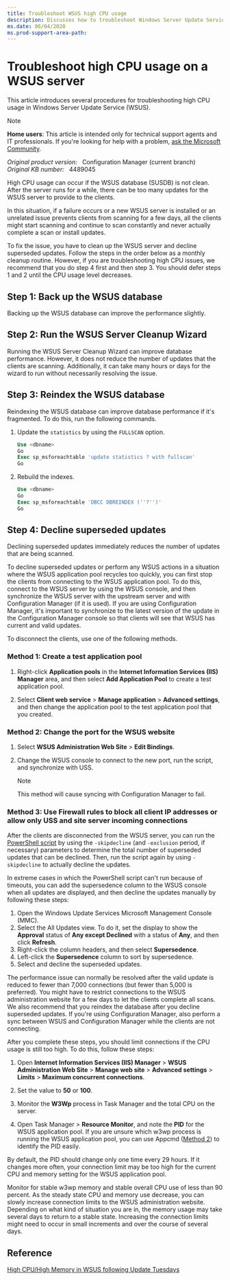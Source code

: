 ```yaml
---
title: Troubleshoot WSUS high CPU usage
description: Discusses how to troubleshoot Windows Server Update Service high CPU usage issues.
ms.date: 06/04/2020
ms.prod-support-area-path:
---
```

# Troubleshoot high CPU usage on a WSUS server

This article introduces several procedures for troubleshooting high CPU usage in Windows Server Update Service (WSUS).

> [!NOTE]
> **Home users**: This article is intended only for technical support agents and IT professionals. If you're looking for help with a problem, [ask the Microsoft Community](https://answers.microsoft.com).

_Original product version:_ &nbsp; Configuration Manager (current branch)  
_Original KB number:_ &nbsp; 4489045

High CPU usage can occur if the WSUS database (SUSDB) is not clean. After the server runs for a while, there can be too many updates for the WSUS server to provide to the clients.

In this situation, if a failure occurs or a new WSUS server is installed or an unrelated issue prevents clients from scanning for a few days, all the clients might start scanning and continue to scan constantly and never actually complete a scan or install updates.

To fix the issue, you have to clean up the WSUS server and decline superseded updates. Follow the steps in the order below as a monthly cleanup routine. However, if you are troubleshooting high CPU issues, we recommend that you do step 4 first and then step 3. You should defer steps 1 and 2 until the CPU usage level decreases.

## Step 1: Back up the WSUS database

Backing up the WSUS database can improve the performance slightly.

## Step 2: Run the WSUS Server Cleanup Wizard

Running the WSUS Server Cleanup Wizard can improve database performance. However, it does not reduce the number of updates that the clients are scanning. Additionally, it can take many hours or days for the wizard to run without necessarily resolving the issue.

## Step 3: Reindex the WSUS database

Reindexing the WSUS database can improve database performance if it's fragmented. To do this, run the following commands.

1. Update the `statistics` by using the `FULLSCAN` option.

   ```sql
   Use <dbname>
   Go
   Exec sp_msforeachtable 'update statistics ? with fullscan'
   Go
   ```

2. Rebuild the indexes.

   ```sql
   Use <dbname>
   Go
   Exec sp_msforeachtable 'DBCC DBREINDEX (''?'')'
   Go
   ```

## Step 4: Decline superseded updates

Declining superseded updates immediately reduces the number of updates that are being scanned.

To decline superseded updates or perform any WSUS actions in a situation where the WSUS application pool recycles too quickly, you can first stop the clients from connecting to the WSUS application pool. To do this, connect to the WSUS server by using the WSUS console, and then synchronize the WSUS server with the upstream server and with Configuration Manager (if it is used). If you are using Configuration Manager, it's important to synchronize to the latest version of the update in the Configuration Manager console so that clients will see that WSUS has current and valid updates.

To disconnect the clients, use one of the following methods.

### Method 1: Create a test application pool

1. Right-click **Application pools** in the **Internet Information Services (IIS) Manager** area, and then select **Add Application Pool** to create a test application pool.

2. Select **Client web service** > **Manage application** > **Advanced settings**, and then change the application pool to the test application pool that you created.

### Method 2: Change the port for the WSUS website

1. Select **WSUS Administration Web Site** > **Edit Bindings**.
2. Change the WSUS console to connect to the new port, run the script, and synchronize with USS.
  
   > [!NOTE]
   > This method will cause syncing with Configuration Manager to fail.

### Method 3: Use Firewall rules to block all client IP addresses or allow only USS and site server incoming connections

After the clients are disconnected from the WSUS server, you can run the [PowerShell script](decline-superseded-updates.md) by using the `-skipdecline` (and `-exclusion` period, if necessary) parameters to determine the total number of superseded updates that can be declined. Then, run the script again by using `-skipdecline` to actually decline the updates.

In extreme cases in which the PowerShell script can't run because of timeouts, you can add the supersedence column to the WSUS console when all updates are displayed, and then decline the updates manually by following these steps:

1. Open the Windows Update Services Microsoft Management Console (MMC).
2. Select the All Updates view. To do it, set the display to show the **Approval** status of **Any except Declined** with a status of **Any**, and then click **Refresh**.
3. Right-click the column headers, and then select **Supersedence**.
4. Left-click the **Supersedence** column to sort by supersedence.
5. Select and decline the superseded updates.

The performance issue can normally be resolved after the valid update is reduced to fewer than 7,000 connections (but fewer than 5,000 is preferred). You might have to restrict connections to the WSUS administration website for a few days to let the clients complete all scans. We also recommend that you reindex the database after you decline superseded updates. If you're using Configuration Manager, also perform a sync between WSUS and Configuration Manager while the clients are not connecting.  

After you complete these steps, you should limit connections if the CPU usage is still too high. To do this, follow these steps:

1. Open **Internet Information Services (IIS) Manager** > **WSUS Administration Web Site** > **Manage web site** > **Advanced settings** > **Limits** > **Maximum concurrent connections**.

2. Set the value to **50** or **100**.
3. Monitor the **W3Wp** process in Task Manager and the total CPU on the server.

4. Open Task Manager > **Resource Monitor**, and note the **PID** for the WSUS application pool. If you are unsure which w3wp process is running the WSUS application pool, you can use Appcmd ([Method 2](/archive/blogs/ericparvin/find-pid-for-iis-application-pools-worker-process)) to identify the PID easily.

By default, the PID should change only one time every 29 hours. If it changes more often, your connection limit may be too high for the current CPU and memory setting for the WSUS application pool.

Monitor for stable w3wp memory and stable overall CPU use of less than 90 percent. As the steady state CPU and memory use decrease, you can slowly increase connection limits to the WSUS administration website. Depending on what kind of situation you are in, the memory usage may take several days to return to a stable state. Increasing the connection limits might need to occur in small increments and over the course of several days.

## Reference

[High CPU/High Memory in WSUS following Update Tuesdays](https://techcommunity.microsoft.com/t5/Configuration-Manager-Archive/High-CPU-High-Memory-in-WSUS-following-Update-Tuesdays/ba-p/274265)
